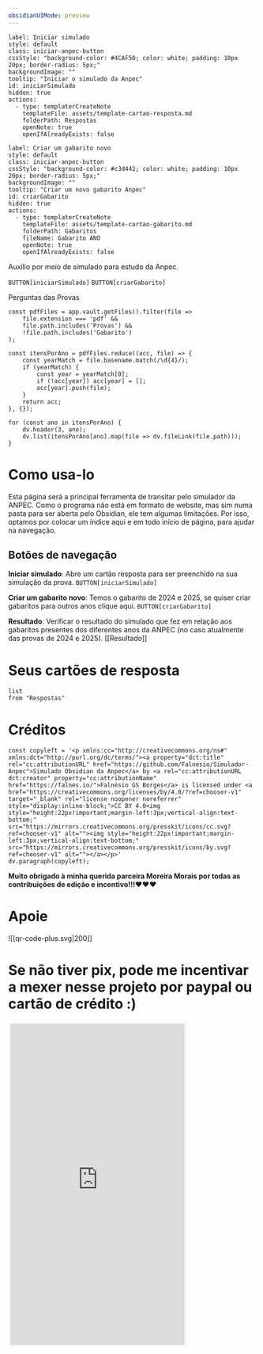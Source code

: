 ```yaml
---
obsidianUIMode: preview
---
```


```meta-bind-button
label: Iniciar simulado
style: default
class: iniciar-anpec-button
cssStyle: "background-color: #4CAF50; color: white; padding: 10px 20px; border-radius: 5px;"
backgroundImage: ""
tooltip: "Iniciar o simulado da Anpec"
id: iniciarSimulado
hidden: true
actions:
  - type: templaterCreateNote
    templateFile: assets/template-cartao-resposta.md
    folderPath: Respostas
    openNote: true
    openIfAlreadyExists: false
```
```meta-bind-button
label: Criar um gabarito novo
style: default
class: iniciar-anpec-button
cssStyle: "background-color: #c3d442; color: white; padding: 10px 20px; border-radius: 5px;"
backgroundImage: ""
tooltip: "Criar um novo gabarito Anpec"
id: criarGabarito
hidden: true
actions:
  - type: templaterCreateNote
    templateFile: assets/template-cartao-gabarito.md
    folderPath: Gabaritos
    fileName: Gabarito ANO
    openNote: true
    openIfAlreadyExists: false
```
Auxílio por meio de simulado para estudo da Anpec.

`BUTTON[iniciarSimulado]` `BUTTON[criarGabarito]`



Perguntas das Provas
```dataviewjs
const pdfFiles = app.vault.getFiles().filter(file => 
    file.extension === 'pdf' && 
    file.path.includes('Provas') && 
    !file.path.includes('Gabarito')
);

const itensPorAno = pdfFiles.reduce((acc, file) => {
    const yearMatch = file.basename.match(/\d{4}/);
    if (yearMatch) {
        const year = yearMatch[0];
        if (!acc[year]) acc[year] = [];
        acc[year].push(file);
    }
    return acc;
}, {});

for (const ano in itensPorAno) {
    dv.header(3, ano); 
    dv.list(itensPorAno[ano].map(file => dv.fileLink(file.path)));
}
```

# Como usa-lo 

Esta página será a principal ferramenta de transitar pelo simulador da ANPEC. Como o programa não está em formato de website, mas sim numa pasta para ser aberta pelo Obsidian, ele tem algumas limitações. Por isso, optamos por colocar um índice aqui e em todo início de página, para ajudar na navegação. 
## Botões de navegação

**Iniciar simulado**: Abre um cartão resposta para ser preenchido na sua simulação da prova.
`BUTTON[iniciarSimulado]`

**Criar um gabarito novo**: Temos o gabarito de 2024 e 2025, se quiser criar gabaritos para outros anos clique aqui.
`BUTTON[criarGabarito]`

**Resultado**: Verificar o resultado do simulado que fez em relação aos gabaritos presentes dos diferentes anos da ANPEC (no caso atualmente das provas de 2024 e 2025).
[[Resultado]]


# Seus cartões de resposta
```dataview
list
from "Respostas"
```

# Créditos
```dataviewjs
const copyleft = '<p xmlns:cc="http://creativecommons.org/ns#" xmlns:dct="http://purl.org/dc/terms/"><a property="dct:title" rel="cc:attributionURL" href="https://github.com/Falnesio/Simulador-Anpec">Simulado Obsidian da Anpec</a> by <a rel="cc:attributionURL dct:creator" property="cc:attributionName" href="https://falnes.io/">Falnésio GS Borges</a> is licensed under <a href="https://creativecommons.org/licenses/by/4.0/?ref=chooser-v1" target="_blank" rel="license noopener noreferrer" style="display:inline-block;">CC BY 4.0<img style="height:22px!important;margin-left:3px;vertical-align:text-bottom;" src="https://mirrors.creativecommons.org/presskit/icons/cc.svg?ref=chooser-v1" alt=""><img style="height:22px!important;margin-left:3px;vertical-align:text-bottom;" src="https://mirrors.creativecommons.org/presskit/icons/by.svg?ref=chooser-v1" alt=""></a></p>'
dv.paragraph(copyleft);
```
**Muito obrigado à minha querida parceira Moreira Morais por todas as contribuições de edição e incentivo!!!❤️❤️❤️** 

# Apoie

![[qr-code-plus.svg|200]]
# Se não tiver pix, pode me incentivar a mexer nesse projeto por paypal ou cartão de crédito :)

<iframe id='kofiframe' src='https://ko-fi.com/falnesio/?hidefeed=true&widget=true&embed=true&preview=true' style='border:none;width:70%;padding:4px;background:#f9f9f9;' height='650' title='falnesio'></iframe>









